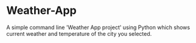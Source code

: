 # Weather-App
A simple command line 'Weather App project' using Python which shows current weather and temperature of the city you selected.

